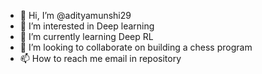 - 👋 Hi, I’m @adityamunshi29
- 👀 I’m interested in Deep learning 
- 🌱 I’m currently learning Deep RL
- 💞️ I’m looking to collaborate on building a chess program
- 📫 How to reach me email in repository

<!---
adityamunshi29/adityamunshi29 is a ✨ special ✨ repository because its `README.md` (this file) appears on your GitHub profile.
You can click the Preview link to take a look at your changes.
--->
